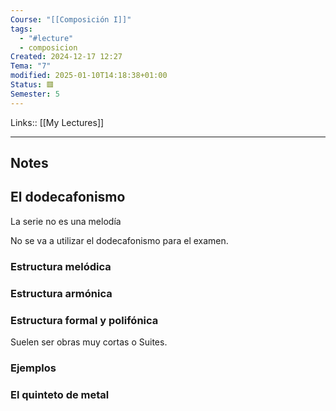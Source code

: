 ```yaml
---
Course: "[[Composición I]]"
tags:
  - "#lecture"
  - composicion
Created: 2024-12-17 12:27
Tema: "7"
modified: 2025-01-10T14:18:38+01:00
Status: 🟥
Semester: 5
---
```

Links:: [[My Lectures]]
___
## Notes

## El dodecafonismo 

La serie no es una melodía

No se va a utilizar el dodecafonismo para el examen.

### Estructura melódica


### Estructura armónica


### Estructura formal y polifónica

Suelen ser obras muy cortas o Suites. 


### Ejemplos

### El quinteto de metal

